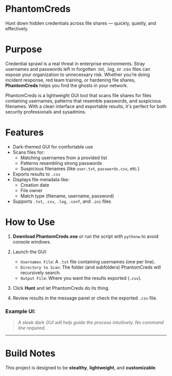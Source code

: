 # PhantomCreds

Hunt down hidden credentials across file shares — quickly, quietly, and effectively.

# Purpose

Credential sprawl is a real threat in enterprise environments. Stray usernames and passwords left in forgotten .txt, .log, or .csv files can expose your organization to unnecessary risk. Whether you’re doing incident response, red team training, or hardening file shares, **PhantomCreds** helps you find the ghosts in your network.

PhantomCreds is a lightweight GUI tool that scans file shares for files containing usernames, patterns that resemble passwords, and suspicious filenames. With a clean interface and exportable results, it's perfect for both security professionals and sysadmins.

# Features

- Dark-themed GUI for comfortable use
- Scans files for:
  - Matching usernames from a provided list
  - Patterns resembling strong passwords
  - Suspicious filenames (like `user.txt`, `passwords.csv`, etc.)
- Exports results to `.csv`
- Displays file metadata like:
  - Creation date
  - File owner
  - Match type (filename, username, password)
- Supports `.txt`, `.csv`, `.log`, `.conf`, and `.ini` files

# How to Use

1. **Download PhantomCreds.exe** or run the script with `pythonw` to avoid console windows.
2. Launch the GUI:
   - `Usernames File`: A `.txt` file containing usernames (one per line).
   - `Directory to Scan`: The folder (and subfolders) PhantomCreds will recursively search.
   - `Output File`: Where you want the results exported (`.csv`).

3. Click **Hunt** and let PhantomCreds do its thing.

4. Review results in the message panel or check the exported `.csv` file.

### Example UI:

> _A sleek dark GUI will help guide the process intuitively. No command line required._

---

# Build Notes

This project is designed to be **stealthy**, **lightweight**, and **customizable**.

